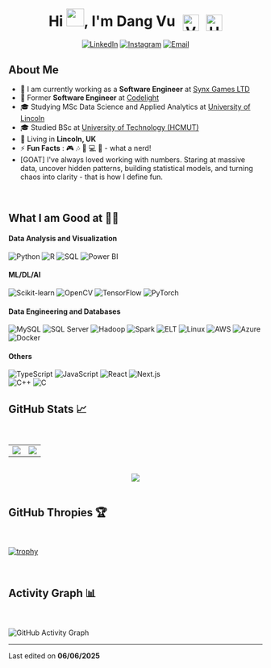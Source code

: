<h1 align="center">
  Hi <img src="https://media.giphy.com/media/hvRJCLFzcasrR4ia7z/giphy.gif" width="35">, I'm Dang Vu
  <!-- Vietnam flag SVG -->
  <img src="https://upload.wikimedia.org/wikipedia/commons/2/21/Flag_of_Vietnam.svg" alt="Vietnam Flag" width="32" style="vertical-align:middle; margin-left:8px;">
  <!-- UK flag SVG -->
  <img src="https://upload.wikimedia.org/wikipedia/en/a/ae/Flag_of_the_United_Kingdom.svg" alt="UK Flag" width="32" style="vertical-align:middle; margin-left:8px;">
</h1>

<div align="center">

  [![LinkedIn](https://img.shields.io/badge/-LinkedIn-0A66C2?logo=linkedin&logoColor=white)](https://www.linkedin.com/in/dang-vu-5a441a240/)
  [![Instagram](https://img.shields.io/badge/-Instagram-E4405F?logo=instagram&logoColor=white)](https://www.instagram.com/dang.vudangtna1/)
  [![Email](https://img.shields.io/badge/-Email-D14836?logo=gmail&logoColor=white)](mailto:dangvuintheuk@gmail.com)
  
</div>

## About Me

- 🏢 I am currently working as a **Software Engineer** at [Synx Games LTD](https://synx.games/)
- 🏢 Former **Software Engineer** at [Codelight](https://codelight.co/)
- 🎓 Studying MSc Data Science and Applied Analytics at [University of Lincoln](https://www.lincoln.ac.uk/)
- 🎓 Studied BSc at [University of Technology (HCMUT)](https://hcmut.edu.vn/en)
- 🏡 Living in **Lincoln, UK**
- ⚡ **Fun Facts** : 🎮 🎶 📖 💻 🍕 - what a nerd! 
- [GOAT] I've always loved working with numbers. Staring at massive data, uncover hidden patterns, building statistical models, and turning chaos into clarity - that is how I define fun.

<br>

## What I am Good at 🧑‍💻

<!-- Data Analysis and Visualization -->
#### Data Analysis and Visualization
![Python](https://img.shields.io/badge/-Python-3776AB?logo=python&logoColor=white)  ![R](https://img.shields.io/badge/-R-276DC3?logo=r&logoColor=white)  ![SQL](https://img.shields.io/badge/-SQL-4479A1?logo=sqlite&logoColor=white)  ![Power BI](https://img.shields.io/badge/-Power%20BI-F2C811?logo=power-bi&logoColor=black)

#### ML/DL/AI
![Scikit-learn](https://img.shields.io/badge/-Scikit--learn-F7931E?logo=scikit-learn&logoColor=white)  ![OpenCV](https://img.shields.io/badge/-OpenCV-5C3EE8?logo=opencv&logoColor=white)  ![TensorFlow](https://img.shields.io/badge/-TensorFlow-FF6F00?logo=tensorflow&logoColor=white)  ![PyTorch](https://img.shields.io/badge/-PyTorch-EE4C2C?logo=pytorch&logoColor=white)

#### Data Engineering and Databases
![MySQL](https://img.shields.io/badge/-MySQL-4479A1?logo=mysql&logoColor=white)  ![SQL Server](https://img.shields.io/badge/-SQL%20Server-CC2927?logo=microsoft-sql-server&logoColor=white)  ![Hadoop](https://img.shields.io/badge/-Hadoop-66CCFF?logo=apache-hadoop&logoColor=black)  ![Spark](https://img.shields.io/badge/-Spark-E25A1C?logo=apache-spark&logoColor=white)  ![ELT](https://img.shields.io/badge/-ELT-4AB8A4?logo=dataiku&logoColor=white)  ![Linux](https://img.shields.io/badge/-Linux-FCC624?logo=linux&logoColor=black)  ![AWS](https://img.shields.io/badge/-AWS-232F3E?logo=amazon-aws&logoColor=white)  ![Azure](https://img.shields.io/badge/-Azure-0078D4?logo=microsoft-azure&logoColor=white)  ![Docker](https://img.shields.io/badge/-Docker-2496ED?logo=docker&logoColor=white)

#### Others
![TypeScript](https://img.shields.io/badge/-TypeScript-3178C6?logo=typescript&logoColor=white)  ![JavaScript](https://img.shields.io/badge/-JavaScript-F7DF1E?logo=javascript&logoColor=black)  ![React](https://img.shields.io/badge/-React-61DAFB?logo=react&logoColor=black)  ![Next.js](https://img.shields.io/badge/-Next.js-000000?logo=next.js&logoColor=white)  
![C++](https://img.shields.io/badge/-C++-00599C?logo=c%2B%2B&logoColor=white)  ![C](https://img.shields.io/badge/-C-555555?logo=c&logoColor=white)
<br>

## GitHub Stats 📈

<br>

<div align="center">

  <table>
    <tr>
      <td>
        <img src="https://github-readme-stats.vercel.app/api?username=dangtna1&show_icons=true&theme=algolia" />
      </td>
      <td>
        <img src="https://github-readme-streak-stats.herokuapp.com?user=dangtna1&theme=algolia" />
      </td>
    </tr>
  </table>

  <br/>

  <img src="https://github-readme-stats.vercel.app/api/top-langs/?username=dangtna1&hide=C,Assembly,PHP,Makefile,HTML,CSS&layout=compact&theme=algolia">

</div>


<br>

## GitHub Thropies 🏆

<br>

[![trophy](https://github-profile-trophy.vercel.app/?username=dangtna1)](https://github.com/dangtna1/github-profile-trophy)

<br>

## Activity Graph 📊

<br>

![GitHub Activity Graph](https://github-readme-activity-graph.vercel.app/graph?username=dangtna1&bg_color=0d1117&color=58a6ff&line=007acc&point=1f6feb&area=true&hide_border=true)


---


Last edited on **06/06/2025**